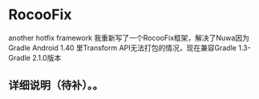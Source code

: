 # RocooFix
another hotfix framework
我重新写了一个RocooFix框架，解决了Nuwa因为Gradle Android 1.40 里Transform API无法打包的情况，现在兼容Gradle 1.3-Gradle 2.1.0版本


## 详细说明（待补）。。
